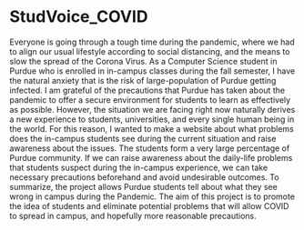 # StudVoice_COVID
Everyone is going through a tough time during the pandemic, where we had to align our usual lifestyle according to social distancing, and the means to slow the spread of the Corona Virus. 
As a Computer Science student in Purdue who is enrolled in in-campus classes during the fall semester, I have the natural anxiety that is the risk of large-population of Purdue getting infected. I am grateful of the precautions that Purdue has taken about the pandemic to offer a secure environment for students to learn as effectively as possible. However, the situation we are facing right now naturally derives a new experience to students, universities, and every single human being in the world. 
For this reason, I wanted to make a website about what problems does the in-campus students see during the current situation and raise awareness about the issues. The students form a very large percentage of Purdue community. If we can raise awareness about the daily-life problems that students suspect during the in-campus experience, we can take necessary precautions beforehand and avoid undesirable outcomes.
To summarize, the project allows Purdue students tell about what they see wrong in campus during the Pandemic. The aim of this project is to promote the idea of students and eliminate potential problems that will allow COVID to spread in campus, and hopefully more reasonable precautions.

